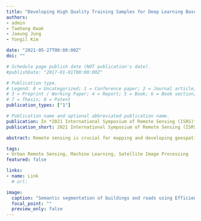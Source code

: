 ```yaml
---
title: "Developing High Quality Training Samples for Deep Learning Based Local Climate Classification in Korea"
authors:
- admin
- Taehong Kwak
- Jaeung Jung
- Yongil Kim

date: "2021-05-27T00:00:00Z"
doi: ""

# Schedule page publish date (NOT publication's date).
#publishDate: "2017-01-01T00:00:00Z"

# Publication type.
# Legend: 0 = Uncategorized; 1 = Conference paper; 2 = Journal article;
# 3 = Preprint / Working Paper; 4 = Report; 5 = Book; 6 = Book section;
# 7 = Thesis; 8 = Patent
publication_types: ["1"]

# Publication name and optional abbreviated publication name.
publication: In *2021 International Symposium of Remote Sensing (ISRS)*
publication_short: 2021 International Symposium of Remote Sensing (ISRS) (Online) <span style="color:red;font-style:italic;font-weight:bold;">(Best Paper)</span>

abstract: Remote sensing is crucial for mapping and developing geospatial information of inaccessible areas. In particular, supervised classification or semantic segmentation of very high resolution (VHR) satellite images are used to extract key features such as buildings, roads, vegetation, and water bodies, but these methods are limited by the need for ground truth data, which is physically unobtainable for remotely located areas. To address this limitation, OpenStreetMap (OSM) data can provide ground truth labels that can be modified for use in VHR satellite images. In this study, Geoeye-1 VHR satellite imagery and refined OSM labels were acquired in urban regions situated in Pyeongyang, North Korea and are integrated into a feature pyramid network-based segmentation model with a pre-trained EfficientNet-B1 backbone. Building and road extraction yielded an F1-score of 0.8806 and 0.9580, respectively. Building and road segmentation results are combined with vegetation and waterbody features from spectral index thresholding to map four fundamental spatial data that are crucial for the development and updating of geospatial information in inaccessible urban areas.

tags:
- Urban Remote Sensing, Machine Learning, Satellite Image Processing
featured: false

links:
- name: Link
  # url:

image:
  caption: "Semantic segmentation of buildings and roads using Efficient-UNet"
  focal_point: ""
  preview_only: false
---
```

